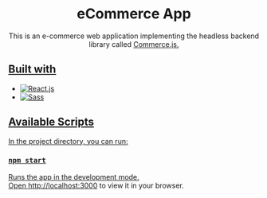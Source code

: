 <div align="center">
  <h1><b>eCommerce App</b></h1>
  <p>This is an e-commerce web application implementing the headless backend library called <a href="https://commercejs.com/">Commerce.js.</p>
</div>

## Built with

- ![React.js][react.js]
- ![Sass][sass]

[react.js]: https://img.shields.io/badge/react-61DAFB?style=for-the-badge&logo=react&logoColor=white
[sass]: https://img.shields.io/badge/sass-CC6699?style=for-the-badge&logo=sass&logoColor=white

## Available Scripts

In the project directory, you can run:

### `npm start`

Runs the app in the development mode.\
Open [http://localhost:3000](http://localhost:3000) to view it in your browser.

